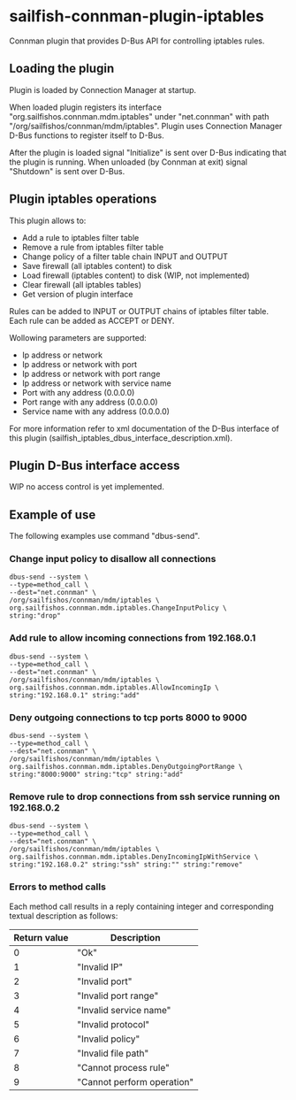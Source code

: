 # sailfish-connman-plugin-iptables

Connman plugin that provides D-Bus API for controlling iptables rules.

## Loading the plugin

Plugin is loaded by Connection Manager at startup.

When loaded plugin registers its interface "org.sailfishos.connman.mdm.iptables"
under "net.connman" with path "/org/sailfishos/connman/mdm/iptables". Plugin
uses Connection Manager D-Bus functions to register itself to D-Bus.

After the plugin is loaded signal "Initialize" is sent over D-Bus indicating
that the plugin is running. When unloaded (by Connman at exit) signal "Shutdown"
is sent over D-Bus.

## Plugin iptables operations

This plugin allows to:
 - Add a rule to iptables filter table
 - Remove a rule from iptables filter table
 - Change policy of a filter table chain INPUT and OUTPUT
 - Save firewall (all iptables content) to disk
 - Load firewall (iptables content) to disk (WIP, not implemented)
 - Clear firewall (all iptables tables)
 - Get version of plugin interface

Rules can be added to INPUT or OUTPUT chains of iptables filter table. Each rule
can be added as ACCEPT or DENY.

Wollowing parameters are supported:
 - Ip address or network
 - Ip address or network with port
 - Ip address or network with port range
 - Ip address or network with service name
 - Port with any address (0.0.0.0)
 - Port range with any address (0.0.0.0)
 - Service name with any address (0.0.0.0)
 
For more information refer to xml documentation of the D-Bus interface of this
plugin (sailfish_iptables_dbus_interface_description.xml).

## Plugin D-Bus interface access

WIP no access control is yet implemented.

## Example of use

The following examples use command "dbus-send".

### Change input policy to disallow all connections

```
dbus-send --system \
--type=method_call \
--dest="net.connman" \
/org/sailfishos/connman/mdm/iptables \
org.sailfishos.connman.mdm.iptables.ChangeInputPolicy \
string:"drop"
```

### Add rule to allow incoming connections from 192.168.0.1

```
dbus-send --system \
--type=method_call \
--dest="net.connman" \
/org/sailfishos/connman/mdm/iptables \
org.sailfishos.connman.mdm.iptables.AllowIncomingIp \
string:"192.168.0.1" string:"add"
```

### Deny outgoing connections to tcp ports 8000 to 9000

```
dbus-send --system \
--type=method_call \
--dest="net.connman" \
/org/sailfishos/connman/mdm/iptables \
org.sailfishos.connman.mdm.iptables.DenyOutgoingPortRange \
string:"8000:9000" string:"tcp" string:"add"
```

### Remove rule to drop connections from ssh service running on 192.168.0.2

```
dbus-send --system \
--type=method_call \
--dest="net.connman" \
/org/sailfishos/connman/mdm/iptables \
org.sailfishos.connman.mdm.iptables.DenyIncomingIpWithService \
string:"192.168.0.2" string:"ssh" string:"" string:"remove"
```

### Errors to method calls

Each method call results in a reply containing integer and corresponding
textual description as follows:

|Return value|Description|
|------------|-----------|
|0	|"Ok"|
|1	|"Invalid IP"|
|2	|"Invalid port"|
|3	|"Invalid port range"|
|4	|"Invalid service name"|
|5	|"Invalid protocol"|
|6	|"Invalid policy"|
|7	|"Invalid file path"|
|8	|"Cannot process rule"|
|9	|"Cannot perform operation"|
